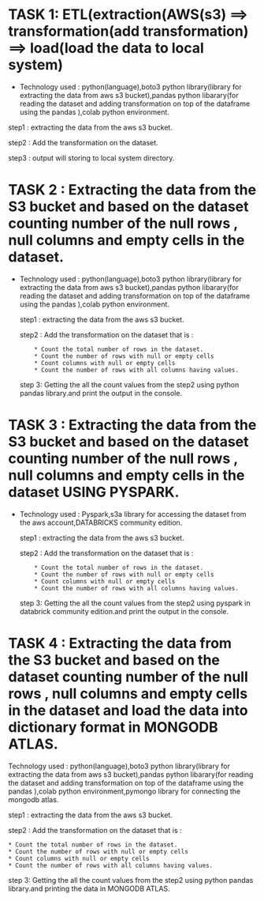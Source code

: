 # TASK 1: ETL(extraction(AWS(s3) ==> transformation(add transformation) ==> load(load the data to local system) 

* Technology used : python(language),boto3 python library(library for extracting the data from aws s3 bucket),pandas python libarary(for reading
  the dataset and adding transformation on top of the dataframe  using the pandas ),colab python environment.


step1 : extracting  the data from the aws s3 bucket.

step2 : Add the transformation on the dataset.

step3 : output will storing to local system directory.


# TASK 2 : Extracting the data from the S3 bucket and based on the dataset counting number of the null rows , null columns  and empty cells in the dataset.

* Technology used : python(language),boto3 python library(library for extracting the data from aws s3 bucket),pandas python libarary(for reading
  the dataset and adding transformation on top of the dataframe  using the pandas ),colab python environment.


  step1 : extracting  the data from the aws s3 bucket.

  step2 : Add the transformation on the dataset that is :

          * Count the total number of rows in the dataset.
          * Count the number of rows with null or empty cells
          * Count columns with null or empty cells
          * Count the number of rows with all columns having values.
  
  step 3: Getting the all the count values from the step2 using python pandas library.and print the output in the console.


# TASK 3 : Extracting the data from the S3 bucket and based on the dataset counting number of the null rows , null columns and empty cells in the dataset USING PYSPARK.

* Technology used : Pyspark,s3a library for accessing the dataset from the aws account,DATABRICKS community edition.


  step1 : extracting  the data from the aws s3 bucket.

  step2 : Add the transformation on the dataset that is :

          * Count the total number of rows in the dataset.
          * Count the number of rows with null or empty cells
          * Count columns with null or empty cells
          * Count the number of rows with all columns having values.
  
  step 3: Getting the all the count values from the step2 using pyspark in databrick 
  community edition.and print the output in the console.


# TASK 4 : Extracting the data from the S3 bucket and based on the dataset counting number of the null rows , null columns and empty cells in the dataset and load the data into dictionary format in MONGODB ATLAS.

Technology used : python(language),boto3 python library(library for extracting the data from aws s3 bucket),pandas python libarary(for reading the dataset and adding transformation on top of the dataframe using the pandas ),colab python environment,pymongo library for connecting the mongodb atlas.

step1 : extracting the data from the aws s3 bucket.

step2 : Add the transformation on the dataset that is :

    * Count the total number of rows in the dataset.
    * Count the number of rows with null or empty cells
    * Count columns with null or empty cells
    * Count the number of rows with all columns having values.
step 3: Getting the all the count values from the step2 using python pandas library.and printing the data in MONGODB ATLAS.


  
